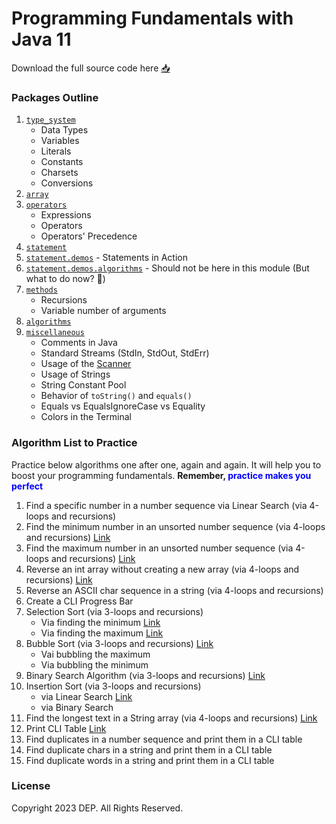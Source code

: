 # Programming Fundamentals with Java 11

Download the full source code here [📥](https://github.com/IJSE-Direct-Entry-Program-10/programming-fundamentals/archive/refs/heads/main.zip)

### Packages Outline
1. [`type_system`](src/type_system)
   - Data Types
   - Variables
   - Literals
   - Constants
   - Charsets
   - Conversions
2. [`array`](src/array)
3. [`operators`](src/operators)
   - Expressions
   - Operators
   - Operators' Precedence
3. [`statement`](src/statement)
4. [`statement.demos`](src/statement/demos) - Statements in Action
5. [`statement.demos.algorithms`](src/statement/demos/algorithms) - Should not be here in this module (But what to do now? 🤷)
7. [`methods`](src/method)
   - Recursions
   - Variable number of arguments
7. [`algorithms`](src/algorithms)
8. [`miscellaneous`](src/miscellaneous)
   - Comments in Java
   - Standard Streams (StdIn, StdOut, StdErr)
   - Usage of the [Scanner](https://docs.oracle.com/en/java/javase/11/docs/api/java.base/java/util/Scanner.html)
   - Usage of Strings
   - String Constant Pool
   - Behavior of `toString()` and `equals()`
   - Equals vs EqualsIgnoreCase vs Equality
   - Colors in the Terminal

### Algorithm List to Practice
Practice below algorithms one after one, again and again. It will help you to boost your programming fundamentals. **Remember, <span style="color: blue;">practice makes you perfect**</span> 
   1. Find a specific number in a number sequence via Linear Search (via 4-loops and recursions)
   2. Find the minimum number in an unsorted number sequence (via 4-loops and recursions) [Link](src/statement/demos/algorithms/MinMaxAlgo.java)
   3. Find the maximum number in an unsorted number sequence (via 4-loops and recursions) [Link](src/statement/demos/algorithms/MinMaxAlgo.java)
   4. Reverse an int array without creating a new array (via 4-loops and recursions) [Link](src/statement/demos/algorithms/ReverseArray.java)
   5. Reverse an ASCII char sequence in a string (via 4-loops and recursions)
   6. Create a CLI Progress Bar
   7. Selection Sort (via 3-loops and recursions) 
      - Via finding the minimum [Link](src/statement/demos/algorithms/SelectionSort1.java)
      - Via finding the maximum [Link](src/statement/demos/algorithms/SelectionSort2.java)
   8. Bubble Sort (via 3-loops and recursions) [Link](src/algorithms/BubbleSort.java)
      - Vai bubbling the maximum
      - Via bubbling the minimum
   9. Binary Search Algorithm (via 3-loops and recursions) [Link](src/algorithms/BinarySearch.java)
   10. Insertion Sort (via 3-loops and recursions) 
       - via Linear Search [Link](src/algorithms/InsertionSort.java)
       - via Binary Search
   11. Find the longest text in a String array (via 4-loops and recursions) [Link](src/miscellaneous/FindMaxLength.java)
   12. Print CLI Table [Link](src/miscellaneous/TableDemo.java)
   13. Find duplicates in a number sequence and print them in a CLI table
   14. Find duplicate chars in a string and print them in a CLI table
   15. Find duplicate words in a string and print them in a CLI table

### License
Copyright 2023 DEP. All Rights Reserved.